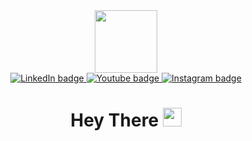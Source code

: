 <div id="header" align="center">
  <img src="https://media.giphy.com/media/v1.Y2lkPTc5MGI3NjExd3hvbzlvd291ZXBqaG5wems5Zmw2em5iM2g0NnczZXM2cDExNXR0biZlcD12MV9pbnRlcm5hbF9naWZfYnlfaWQmY3Q9cw/M9gbBd9nbDrOTu1Mqx/giphy.gif" width="100"/>
  <div id="badges">
  <a href="www.linkedin.com/in/shiva-sareddy">
    <img src="https://img.shields.io/badge/Linkedin-blue?style=flat-square&logo=linkedin&logoColor=white" alt="LinkedIn badge">
  </a>
  <a href="http://www.youtube.com/@shiva.sareddy">
    <img src="https://img.shields.io/badge/Youtube-red?style=flat-square&logo=Youtube&logoColor=white" alt="Youtube badge">
  </a>
  <a href="https://www.instagram.com/shiva.sareddy">
    <img src="https://img.shields.io/badge/Instagram-%23d62976?style=flat-square&logo=Instagram&logoColor=white" alt="Instagram badge">
  </a>
</div>
  <img src="https://komarev.com/ghpvc/?username=Shiva1023&style=flat-square&color=blue" alt="">
  <h1>
  Hey There
  <img src="https://media.giphy.com/media/hvRJCLFzcasrR4ia7z/giphy.gif" width="30px"/>
</h1>
</div>



<!--
**Shiva1023/Shiva1023** is a ✨ _special_ ✨ repository because its `README.md` (this file) appears on your GitHub profile.

Here are some ideas to get you started:

- 🔭 I’m currently working on ...
- 🌱 I’m currently learning ...
- 👯 I’m looking to collaborate on ...
- 🤔 I’m looking for help with ...
- 💬 Ask me about ...
- 📫 How to reach me: ...
- 😄 Pronouns: ...
- ⚡ Fun fact: ...
-->
